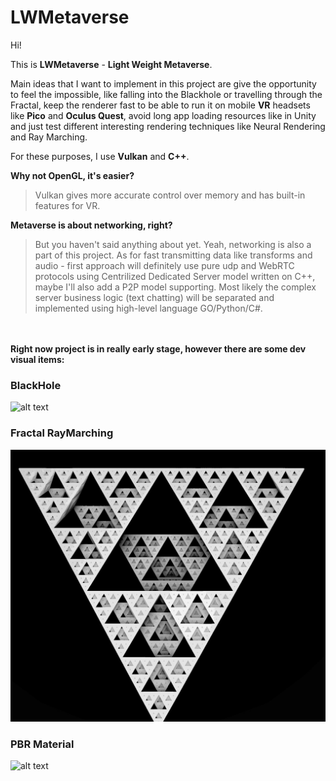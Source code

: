 # LWMetaverse

Hi!

This is **LWMetaverse** - **Light Weight Metaverse**.

Main ideas that I want to implement in this project are give the opportunity to feel the impossible, 
like falling into the Blackhole or travelling through the Fractal, keep the renderer fast
to be able to run it on mobile **VR** headsets like **Pico** and **Oculus Quest**, avoid long app loading resources 
like in Unity and just test different interesting rendering techniques like
Neural Rendering and Ray Marching.

For these purposes, I use **Vulkan** and **C++**.

**Why not OpenGL, it's easier?**<br/>
>Vulkan gives more accurate control over memory and has
built-in features for VR.

**Metaverse is about networking, right?**<br/>
>But you haven't said anything about yet.
Yeah, networking is also a part of this project. As for fast transmitting data like transforms and audio - first approach will definitely use
pure udp and WebRTC protocols using Centrilized Dedicated Server model written on C++, maybe I'll also add a P2P model supporting. 
Most likely the complex server business logic (text chatting) will be separated and implemented using high-level
language GO/Python/C#.

<br><br/>
**Right now project is in really early stage, however there are some dev visual items:**
### BlackHole

![alt text](./readme_resources/black-hole.gif?raw=true)

### Fractal RayMarching
![alt text](./readme_resources/fractal.jpg?raw=true)

### PBR Material
![alt text](./readme_resources/pbr.gif?raw=true)

